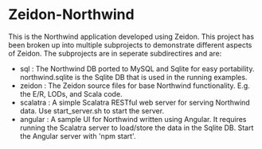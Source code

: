 # Zeidon-Northwind

This is the Northwind application developed using Zeidon.  This project has been broken up into multiple subprojects to demonstrate different aspects of Zeidon.  The subprojects are in seperate subdirectires and are:

* sql : The Northwind DB ported to MySQL and Sqlite for easy portability.  northwind.sqlite is the Sqlite DB that is used in the running examples.
* zeidon : The Zeidon source files for base Northwind functionality.  E.g. the E/R, LODs, and Scala code.
* scalatra : A simple Scalatra RESTful web server for serving Northwind data.  Use start_server.sh to start the server.
* angular : A sample UI for Northwind written using Angular.  It requires running the Scalatra server to load/store the data in the Sqlite DB.  Start the Angular server with 'npm start'.

